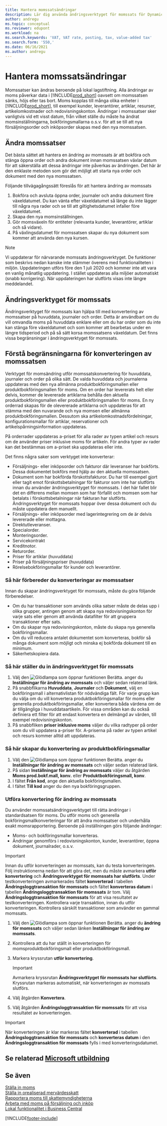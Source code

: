 ```yaml
---
title: Hantera momssatsändringar
description: Lär dig använda ändringsverktyget för momssats för Dynamics 365 Business Central för att ändra momssatser enligt lokal lagstiftning.
author: andregu
ms.topic: conceptual
ms.reviewer: edupont
ms.workload: na
ms.search.keywords: 'VAT, VAT rate, posting, tax, value-added tax'
ms.search.form: '550,'
ms.date: 06/16/2021
ms.author: andregu
---
```


# <a name="managing-vat-rate-changes"></a><a name="managing-vat-rate-changes"></a><a name="managing-vat-rate-changes"></a>Hantera momssatsändringar

Momssatser kan ändras beroende på lokal lagstiftning. Alla ändringar av moms påverkar data i [!INCLUDE[prod_short](includes/prod_short.md)] oavsett om momssatsen sänks, höjs eller tas bort. Moms kopplas till många olika enheter i [!INCLUDE[prod_short](includes/prod_short.md)], till exempel kunder, leverantörer, artiklar, resurser, artikelomkostnader och redovisningskonton. Ändringar i momssatser sker vanligtvis vid ett visst datum, från vilket ställe du måste ha ändrat momsinställningarna, bokföringsmallarna o.s.v. för att se till att nya försäljningsorder och inköpsorder skapas med den nya momssatsen.

## <a name="changing-vat-rates"></a><a name="changing-vat-rates"></a><a name="changing-vat-rates"></a>Ändra momssatser

Det bästa sättet att hantera en ändring av momssats är att bokföra och stänga öppna order och andra dokument innan momssatsen växlar datum för att säkerställa att dessa ändringar inte påverkas av ändringen. Det här är den enklaste metoden som gör det möjligt att starta nya order och dokument med den nya momssatsen.

Följande tillvägagångssätt föreslås för att hantera ändring av momssats

1. Bokföra och avsluta öppna order, journaler och andra dokument före växeldatumet. Du kan vänta efter växeldatumet så länge du inte lägger till några nya rader och se till att giltighetsdatumet infaller före växeldatumet.  
2. Skapa den nya momsinställningen.  
3. Gör momsväxeln för entiteter (relevanta kunder, leverantörer, artiklar och så vidare).  
4. På växlingsdatumet för momssatsen skapar du nya dokument som kommer att använda den nya kursen.  


> [!NOTE]  
> Vi uppdaterar för närvarande momssats ändringsverktyget. De funktioner som beskrivs nedan kanske inte stämmer överens med funktionaliteten i miljön. Uppdateringen utförs före den 1 juli 2020 och kommer inte att vara en vanlig månatlig uppdatering. I stället uppdateras alla miljöer automatiskt (snabb korrigering). När uppdateringen har slutförts visas inte längre meddelandet.  

## <a name="the-vat-rate-change-tool"></a><a name="the-vat-rate-change-tool"></a><a name="the-vat-rate-change-tool"></a>Ändringsverktyget för momssats

Ändringsverktyget för momssats kan hjälpa till med konvertering av momssatser på huvuddata, journaler och order. Detta är användbart om du vill omvandla moms på huvuddata enklare eller om du har order som du inte kan stänga före växeldatumet och som kommer att bearbetas under en längre tidsperiod och på så sätt korsa momssatsens växeldatum. Det finns vissa begränsningar i ändringsverktyget för momssats.

## <a name="understanding-the-vat-rate-conversion-process-and-limitations"></a><a name="understanding-the-vat-rate-conversion-process-and-limitations"></a><a name="understanding-the-vat-rate-conversion-process-and-limitations"></a>Förstå begränsningarna för konverteringen av momssatsen

Verktyget för momsändring utför momssatskonvertering för huvuddata, journaler och order på olika sätt. De valda huvuddata och journalerna uppdateras med den nya allmänna produktbokföringsmallen eller produktbokföringsmallen för moms. Om en order har levererats helt eller delvis, kommer de levererade artiklarna behålla den aktuella produktbokföringsmallen eller produktbokföringsmallen för moms. En ny orderrad skapas för de olevererade artiklarna och uppdateras för att stämma med den nuvarande och nya momsen eller allmänna produktbokföringsmallen. Dessutom ska artikelomkostnadsfördelningar, konfigurationsmallar för artiklar, reservationer och artikelspårningsinformation uppdateras. 

På orderrader uppdateras a-priset för alla rader av typen artikel och resurs om de använder priser inklusive moms för artikeln. För andra typer av rader kan det bestämmas om a-priset ska uppdateras eller inte.

Det finns några saker som verktyget inte konverterar:

* Försäljnings- eller inköpsorder och fakturor där leveranser har bokförts. Dessa dokumentet bokförs med hjälp av den aktuella momssatsen.  
* Dokument som har bokförda förskottsfakturor. Du har till exempel gjort eller tagit emot förskottsbetalningar för fakturor som inte har slutförts innan du använder ändringsverktyget för momssats. I det här fallet blir det en differens mellan momsen som har förfallit och momsen som har betalats i förskottsbetalningar när fakturan har slutförts. Ändringsverktyget för momssats hoppar över dessa dokument och du måste uppdatera dem manuellt.  
* Försäljnings- eller inköpsorder med lagerintegrering om de är delvis levererade eller mottagna.  
* Direktutleveranser.
* Specialorder. 
* Monteringsorder.
* Servicekontrakt  
* Kreditnotor.
* Returorder.
* Priser för artiklar (huvuddata)
* Priser på försäljningspriser (huvuddata)
* Rörelsebokföringsmallar för kunder och leverantörer.

### <a name="to-prepare-vat-rate-change-conversions"></a><a name="to-prepare-vat-rate-change-conversions"></a><a name="to-prepare-vat-rate-change-conversions"></a>Så här förbereder du konverteringar av momssatser

Innan du skapar ändringsverktyget för momssats, måste du göra följande förberedelser.

* Om du har transaktioner som används olika satser måste de delas upp i olika grupper, antingen genom att skapa nya redovisningskonton för varje sats eller genom att använda datafilter för att gruppera transaktioner efter sats.  
* Om du skapar nya redovisningskonton, måste du skapa nya generella bokföringsmallar.  
* Om du vill reducera antalet dokumentet som konverteras, bokför så många dokument som möjligt och minska ej bokförda dokument till en minimum.  
* Säkerhetskopiera data.

### <a name="to-set-up-the-vat-rate-change-tool"></a><a name="to-set-up-the-vat-rate-change-tool"></a><a name="to-set-up-the-vat-rate-change-tool"></a>Så här ställer du in ändringsverktyget för momssats

1. Välj den ![Glödlampa som öppnar funktionen Berätta.](media/ui-search/search_small.png "Berätta vad du vill göra") anger du **Inställningar för ändring av momssats** och väljer sedan relaterad länk.  
2. På snabbflikarna **Huvuddata**, **Journaler** och **Dokument**, välj en bokföringsmall i alternativlistan för nödvändiga fält. För varje grupp kan du välja om du vill konvertera produktbokföringsmallar för moms eller generella produktbokföringsmallar, eller konvertera båda värdena om de är tillgängliga i huvuddataartikeln. För vissa områden kan du också definiera ett filter för att endast konvertera en delmängd av värden, till exempel redovisningskonton. 
3. På snabbfliken **priser inklusive moms** väljer du vilka radtyper på order som du vill uppdatera a-priser för. A-priserna på rader av typen artikel och resurs kommer alltid att uppdateras.

### <a name="to-set-up-product-posting-group-conversion"></a><a name="to-set-up-product-posting-group-conversion"></a><a name="to-set-up-product-posting-group-conversion"></a>Så här skapar du konvertering av produktbokföringsmallar

1. Välj den ![Glödlampa som öppnar funktionen Berätta.](media/ui-search/search_small.png "Berätta vad du vill göra") anger du **Inställningar för ändring av momssats** och väljer sedan relaterad länk.  
2. På sidan **Inställningar för ändring av momssats** väljer du åtgärden **Moms prod.bokf.mall, konv.** eller **Produktbokföringsmall, konv**.  
3. I fältet  **Från kod**, ange den aktuella bokföringsmallen.  
4. I fältet **Till kod** anger du den nya bokföringsgruppen.  

### <a name="to-perform-vat-rate-change-conversion"></a><a name="to-perform-vat-rate-change-conversion"></a><a name="to-perform-vat-rate-change-conversion"></a>Utföra konvertering för ändring av momssats

Du använder momssatsändringsverktyget till rätta ändringar i standardsatsen för moms. Du utför moms och generella bokföringsmallkonverteringar för att ändra momssatser och underhålla exakt momsrapportering. Beroende på inställningen görs följande ändringar:  

* Moms- och bokföringsmallar konverteras.  
* Ändringar genomförs i redovisningskonton, kunder, leverantörer, öppna dokument, journalrader, o.s.v.  

> [!IMPORTANT]  
> Innan du utför konverteringen av momssats, kan du testa konverteringen. Följ instruktionerna nedan för att göra det, men du måste avmarkera **utför konvertering** och **Ändringsverktyget för momssats har slutförts**. Under testkonverteringen avmarkerades fältet **konverterad** i tabellen **Ändringsloggtransaktion för momssats** och fältet **konverteras datum** i tabellen **Ändringsloggtransaktion för momssats** är tom. Välj **Ändringsloggtransaktion för momssats** för att visa resultatet av testkonverteringen. Kontrollera varje transaktion, innan du utför konverteringen. Kontrollera särskilt transaktioner som använder en gammal momssats.

1. Välj den ![Glödlampa som öppnar funktionen Berätta.](media/ui-search/search_small.png "Berätta vad du vill göra") anger du **ändring för momssats** och väljer sedan länken **Inställningar för ändring av momssats**.  
2. Kontrollera att du har ställt in konverteringen för momsproduktbokföringsmall eller produktbokföringsmall.  
3. Markera kryssrutan **utför konvertering**.  

    > [!IMPORTANT]  
    >  Avmarkera kryssrutan **Ändringsverktyget för momssats har slutförts**. Kryssrutan markeras automatiskt, när konverteringen av momssats slutförs.  

4. Välj åtgärden **Konvertera**.  
5. Välj åtgärden **Ändringsloggtransaktion för momssats** för att visa resultatet av konverteringen.  

> [!IMPORTANT]  
> När konverteringen är klar markeras fältet **konverterad** i tabellen **Ändringsloggtransaktion för momssats** och **konverteras datum** i den **Ändringsloggtransaktion för momssats** fylls i med konverteringsdatumet.  

## <a name="see-related-microsoft-training"></a><a name="see-related-microsoft-training"></a><a name="see-related-microsoft-training"></a>Se relaterad [Microsoft utbildning](/training/modules/rate-change-dynamics-365-business-central/)

## <a name="see-also"></a><a name="see-also"></a><a name="see-also"></a>Se även

[Ställa in moms](finance-setup-vat.md)  
[Ställa in orealiserad mervärdesskatt](finance-setup-unrealized-vat.md)  
[Rapportera moms till skattemyndigheterna](finance-how-report-vat.md)  
[Arbeta med moms på försäljning och inköp](finance-work-with-vat.md)  
[Lokal funktionalitet i Business Central](about-localization.md)  


[!INCLUDE[footer-include](includes/footer-banner.md)]
